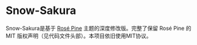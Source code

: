 # Snow-Sakura
Snow-Sakura是基于 [Rosé Pine](https://github.com/rose-pine/obsidian) 主题的深度修改版。完整了保留 Rosé Pine 的 MIT 版权声明（见代码文件头部）。本项目依旧使用MIT协议。  
